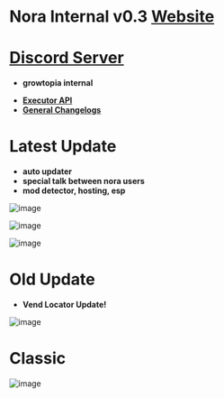 # Nora Internal v0.3 **[Website](https://nora.zya.me)**
# **[Discord Server](https://discord.gg/7zeRmJ38R8)**
- **growtopia internal**
* **[Executor API](api/readme.md)**
* **[General Changelogs](api/changelogs.md)**

# Latest Update
- **auto updater**
- **special talk between nora users**
- **mod detector, hosting, esp**

![image](https://github.com/user-attachments/assets/d0e748c3-19a7-4b7b-b8f1-3bf39bcf56ec)

![image](https://github.com/user-attachments/assets/c25eb68d-0fb5-4b27-b3ad-b33da6f48f14)

![image](https://github.com/user-attachments/assets/246d0c87-56db-49e0-85c1-2e30bb7d5ff3)

# Old Update
- **Vend Locator Update!**

![image](https://github.com/user-attachments/assets/e5cd4c78-e030-4532-92fc-077c12964c95)


# Classic

![image](https://github.com/user-attachments/assets/f37b287c-8d10-48f5-a32d-04d38617b6cb)
